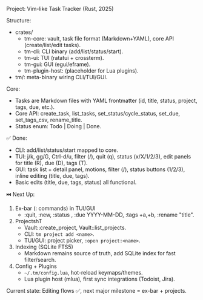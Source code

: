 Project: Vim-like Task Tracker (Rust, 2025)

Structure:
- crates/
  - tm-core: vault, task file format (Markdown+YAML), core API (create/list/edit tasks).
  - tm-cli: CLI binary (add/list/status/start).
  - tm-ui: TUI (ratatui + crossterm).
  - tm-gui: GUI (egui/eframe).
  - tm-plugin-host: (placeholder for Lua plugins).
- tm/: meta-binary wiring CLI/TUI/GUI.

Core:
- Tasks are Markdown files with YAML frontmatter (id, title, status, project, tags, due, etc.).
- Core API: create_task, list_tasks, set_status/cycle_status, set_due, set_tags_csv, rename_title.
- Status enum: Todo | Doing | Done.

✅ Done:
- CLI: add/list/status/start mapped to core.
- TUI: j/k, gg/G, Ctrl-d/u, filter (/), quit (q), status (x/X/1/2/3), edit panels for title (R), due (D), tags (T).
- GUI: task list + detail panel, motions, filter (/), status buttons (1/2/3), inline editing (title, due, tags).
- Basic edits (title, due, tags, status) all functional.

⏭️ Next Up:
1. Ex-bar (: commands) in TUI/GUI
   - :quit, :new, :status <id> <state>, :due <id> YYYY-MM-DD, :tags <id> +a,+b, :rename <id> "title".
2. ProjectshT
   - Vault::create_project, Vault::list_projects.
   - CLI: `tm project add <name>`.
   - TUI/GUI: project picker, `:open project:<name>`.
3. Indexing (SQLite FTS5)
   - Markdown remains source of truth, add SQLite index for fast filter/search.
4. Config + Plugins
   - `~/.tm/config.lua`, hot-reload keymaps/themes.
   - Lua plugin host (mlua), first sync integrations (Todoist, Jira).

Current state: Editing flows ✅, next major milestone = ex-bar + projects.

